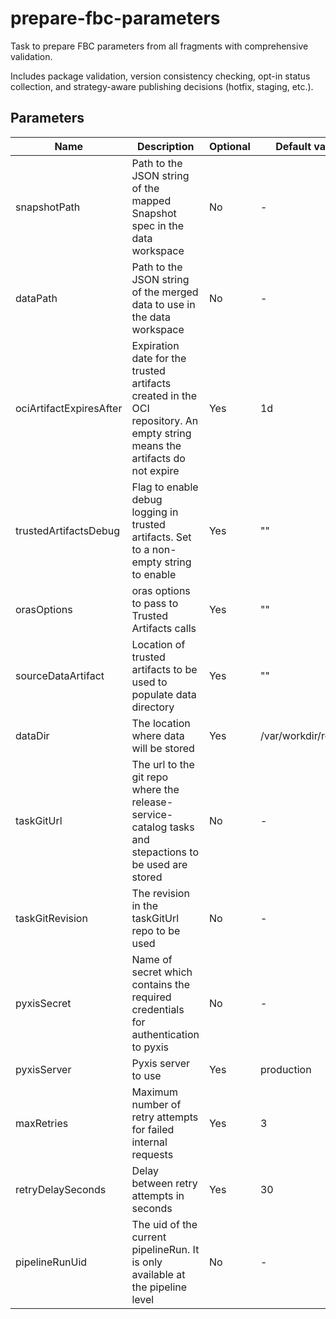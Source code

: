 # prepare-fbc-parameters

Task to prepare FBC parameters from all fragments with comprehensive validation.

Includes package validation, version consistency checking, opt-in status collection,
and strategy-aware publishing decisions (hotfix, staging, etc.).

## Parameters

| Name                    | Description                                                                                                                | Optional | Default value        |
|-------------------------|----------------------------------------------------------------------------------------------------------------------------|----------|----------------------|
| snapshotPath            | Path to the JSON string of the mapped Snapshot spec in the data workspace                                                  | No       | -                    |
| dataPath                | Path to the JSON string of the merged data to use in the data workspace                                                    | No       | -                    |
| ociArtifactExpiresAfter | Expiration date for the trusted artifacts created in the OCI repository. An empty string means the artifacts do not expire | Yes      | 1d                   |
| trustedArtifactsDebug   | Flag to enable debug logging in trusted artifacts. Set to a non-empty string to enable                                     | Yes      | ""                   |
| orasOptions             | oras options to pass to Trusted Artifacts calls                                                                            | Yes      | ""                   |
| sourceDataArtifact      | Location of trusted artifacts to be used to populate data directory                                                        | Yes      | ""                   |
| dataDir                 | The location where data will be stored                                                                                     | Yes      | /var/workdir/release |
| taskGitUrl              | The url to the git repo where the release-service-catalog tasks and stepactions to be used are stored                      | No       | -                    |
| taskGitRevision         | The revision in the taskGitUrl repo to be used                                                                             | No       | -                    |
| pyxisSecret             | Name of secret which contains the required credentials for authentication to pyxis                                         | No       | -                    |
| pyxisServer             | Pyxis server to use                                                                                                        | Yes      | production           |
| maxRetries              | Maximum number of retry attempts for failed internal requests                                                              | Yes      | 3                    |
| retryDelaySeconds       | Delay between retry attempts in seconds                                                                                    | Yes      | 30                   |
| pipelineRunUid          | The uid of the current pipelineRun. It is only available at the pipeline level                                             | No       | -                    |
